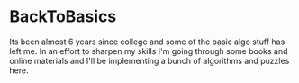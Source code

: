 BackToBasics
============

Its been almost 6 years since college and some of the basic algo stuff has left me.  In an effort to sharpen my skills I'm going through some books and online materials and I'll be implementing a bunch of algorithms and puzzles here.